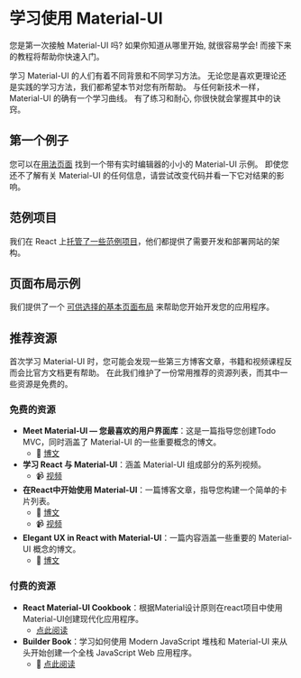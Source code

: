 # 学习使用 Material-UI

<p class="description">您是第一次接触 Material-UI 吗? 如果你知道从哪里开始, 就很容易学会! 而接下来的教程将帮助你快速入门。</p>

学习 Material-UI 的人们有着不同背景和不同学习方法。 无论您是喜欢更理论还是实践的学习方法，我们都希望本节对您有所帮助。 与任何新技术一样，Material-UI 的确有一个学习曲线。 有了练习和耐心, 你很快就会掌握其中的诀窍。

## 第一个例子

您可以在[用法页面](/getting-started/usage/#quick-start) 找到一个带有实时编辑器的小小的 Material-UI 示例。 即使您还不了解有关 Material-UI 的任何信息，请尝试改变代码并看一下它对结果的影响。

## 范例项目

我们在 React 上[托管了一些范例项目](/getting-started/example-projects/)，他们都提供了需要开发和部署网站的架构。

## 页面布局示例

我们提供了一个 [可供选择的基本页面布局](/getting-started/page-layout-examples/) 来帮助您开始开发您的应用程序。

## 推荐资源

首次学习 Material-UI 时，您可能会发现一些第三方博客文章，书籍和视频课程反而会比官方文档更有帮助。 在此我们维护了一份常用推荐的资源列表，而其中一些资源是免费的。

### 免费的资源

- **Meet Material-UI — 您最喜欢的用户界面库**：这是一篇指导您创建Todo MVC，同时涵盖了 Material-UI 的一些重要概念的博文。 
  - 📝 [博文](https://medium.freecodecamp.org/meet-your-material-ui-your-new-favorite-user-interface-library-6349a1c88a8c)
- **学习 React 与 Material-UI**：涵盖 Material-UI 组成部分的系列视频。 
  - 📹 [视频](https://www.youtube.com/watch?v=xm4LX5fJKZ8&list=PLcCp4mjO-z98WAu4sd0eVha1g-NMfzHZk)
- **在React中开始使用 Material-UI**：一篇博客文章，指导您构建一个简单的卡片列表。 
  - 📝 [博文](https://medium.com/codingthesmartway-com-blog/getting-started-with-material-ui-for-react-material-design-for-react-364b2688b555)
  - 📹 [视频](https://www.youtube.com/watch?v=PWadEeOuv5o)
- **Elegant UX in React with Material-UI**：一篇内容涵盖一些重要的 Material-UI 概念的博文。 
  - 📝 [博文](https://alligator.io/react/material-ui/)

### 付费的资源

- **React Material-UI Cookbook**：根据Material设计原则在react项目中使用Material-UI创建现代化应用程序。 
  - [点此阅读](https://www.packtpub.com/application-development/react-material-ui-cookbook)
- **Builder Book**：学习如何使用 Modern JavaScript 堆栈和 Material-UI 来从头开始创建一个全栈 JavaScript Web 应用程序。 
  - 📘 [点此阅读](https://builderbook.org/book)